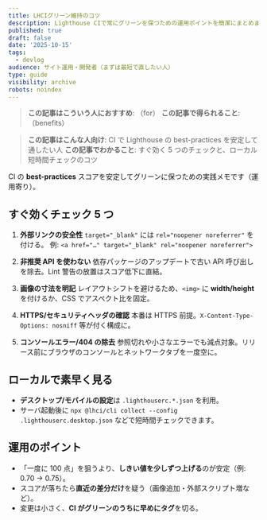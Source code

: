 ```yaml
---
title: LHCIグリーン維持のコツ
description: Lighthouse CIで常にグリーンを保つための運用ポイントを簡潔にまとめました。
published: true
draft: false
date: '2025-10-15'
tags:
  - devlog
audience: サイト運用・開発者（まずは最短で直したい人）
type: guide
visibility: archive
robots: noindex
---
```

> **この記事はこういう人におすすめ**: （for）
> **この記事で得られること**: （benefits）


> **この記事はこんな人向け**: CI で Lighthouse の best-practices を安定して通したい人
> **この記事でわかること**: すぐ効く 5 つのチェックと、ローカル短時間チェックのコツ

CI の **best-practices** スコアを安定してグリーンに保つための実践メモです（運用寄り）。

## すぐ効くチェック 5 つ

1. **外部リンクの安全性**
   `target="_blank"` には `rel="noopener noreferrer"` を付ける。
   例: `<a href="…" target="_blank" rel="noopener noreferrer">`

2. **非推奨 API を使わない**
   依存パッケージのアップデートで古い API 呼び出しを除去。Lint 警告の放置はスコア低下に直結。

3. **画像の寸法を明記**
   レイアウトシフトを避けるため、`<img>` に **width/height** を付けるか、CSS でアスペクト比を固定。

4. **HTTPS/セキュリティヘッダの確認**
   本番は HTTPS 前提。`X-Content-Type-Options: nosniff` 等が付く構成に。

5. **コンソールエラー/404 の除去**
   参照切れや小さなエラーでも減点対象。リリース前にブラウザのコンソールとネットワークタブを一度空に。

## ローカルで素早く見る

- **デスクトップ/モバイルの設定**は `.lighthouserc.*.json` を利用。
- サーバ起動後に `npx @lhci/cli collect --config .lighthouserc.desktop.json` などで短時間チェックできます。

## 運用のポイント

- 「一度に 100 点」を狙うより、**しきい値を少しずつ上げる**のが安定（例: 0.70 → 0.75）。
- スコアが落ちたら**直近の差分だけ**を疑う（画像追加・外部スクリプト増など）。
- 変更は小さく、**CI がグリーンのうちに早めにタグ**を切る。
